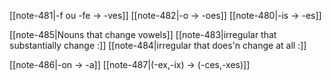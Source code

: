 
[[note-481|-f ou -fe -> -ves]]
[[note-482|-o -> -oes]]
[[note-480|-is -> -es]]

[[note-485|Nouns that change vowels]]
[[note-483|irregular that substantially change :]]
[[note-484|irregular that does'n change at all :]]

[[note-486|-on -> -a]]
[[note-487|(-ex,-ix) -> (-ces,-xes)]]


